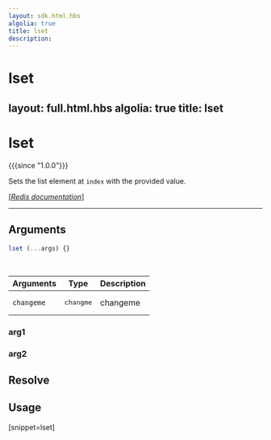 ```yaml
---
layout: sdk.html.hbs
algolia: true
title: lset
description:
---
```


# lset
layout: full.html.hbs
algolia: true
title: lset
---

# lset

{{{since "1.0.0"}}}

Sets the list element at `index` with the provided value.

[[_Redis documentation_]](https://redis.io/commands/lset)

---

## Arguments

```js
lset (...args) {}

```

<br/>

| Arguments    | Type    | Description |
|--------------|---------|-------------|
| ``changeme`` | <pre>changme</pre> | changeme    |

### arg1

### arg2

## Resolve

## Usage

[snippet=lset]
